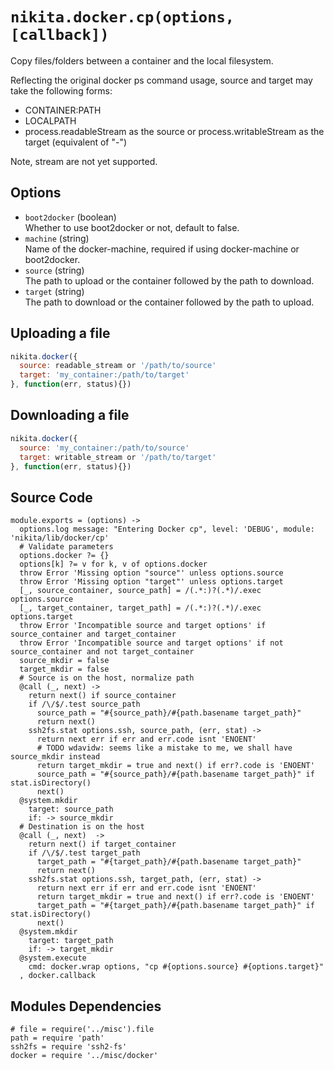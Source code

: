 
# `nikita.docker.cp(options, [callback])`

Copy files/folders between a container and the local filesystem.

Reflecting the original docker ps command usage, source and target may take
the following forms:

*   CONTAINER:PATH 
*   LOCALPATH
*   process.readableStream as the source or process.writableStream as the
    target (equivalent of "-")

Note, stream are not yet supported.

## Options

*   `boot2docker` (boolean)   
    Whether to use boot2docker or not, default to false.   
*   `machine` (string)   
    Name of the docker-machine, required if using docker-machine or boot2docker.   
*   `source` (string)   
    The path to upload or the container followed by the path to download.   
*   `target` (string)   
    The path to download or the container followed by the path to upload.   

## Uploading a file

```javascript
nikita.docker({
  source: readable_stream or '/path/to/source'
  target: 'my_container:/path/to/target'
}, function(err, status){})
```

## Downloading a file

```javascript
nikita.docker({
  source: 'my_container:/path/to/source'
  target: writable_stream or '/path/to/target'
}, function(err, status){})
```

## Source Code

    module.exports = (options) ->
      options.log message: "Entering Docker cp", level: 'DEBUG', module: 'nikita/lib/docker/cp'
      # Validate parameters
      options.docker ?= {}
      options[k] ?= v for k, v of options.docker
      throw Error 'Missing option "source"' unless options.source
      throw Error 'Missing option "target"' unless options.target
      [_, source_container, source_path] = /(.*:)?(.*)/.exec options.source
      [_, target_container, target_path] = /(.*:)?(.*)/.exec options.target
      throw Error 'Incompatible source and target options' if source_container and target_container
      throw Error 'Incompatible source and target options' if not source_container and not target_container
      source_mkdir = false
      target_mkdir = false
      # Source is on the host, normalize path
      @call (_, next) ->
        return next() if source_container
        if /\/$/.test source_path
          source_path = "#{source_path}/#{path.basename target_path}"
          return next()
        ssh2fs.stat options.ssh, source_path, (err, stat) ->
          return next err if err and err.code isnt 'ENOENT'
          # TODO wdavidw: seems like a mistake to me, we shall have source_mkdir instead
          return target_mkdir = true and next() if err?.code is 'ENOENT'
          source_path = "#{source_path}/#{path.basename target_path}" if stat.isDirectory()
          next()
      @system.mkdir
        target: source_path
        if: -> source_mkdir
      # Destination is on the host
      @call (_, next)  ->
        return next() if target_container
        if /\/$/.test target_path
          target_path = "#{target_path}/#{path.basename target_path}"
          return next()
        ssh2fs.stat options.ssh, target_path, (err, stat) ->
          return next err if err and err.code isnt 'ENOENT'
          return target_mkdir = true and next() if err?.code is 'ENOENT'
          target_path = "#{target_path}/#{path.basename target_path}" if stat.isDirectory()
          next()
      @system.mkdir
        target: target_path
        if: -> target_mkdir
      @system.execute
        cmd: docker.wrap options, "cp #{options.source} #{options.target}"
      , docker.callback

## Modules Dependencies

    # file = require('../misc').file
    path = require 'path'
    ssh2fs = require 'ssh2-fs'
    docker = require '../misc/docker'
